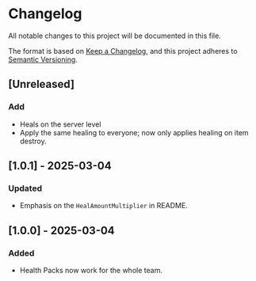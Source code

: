 # Changelog

All notable changes to this project will be documented in this file.

The format is based on [Keep a Changelog](https://keepachangelog.com/en/1.1.0/),
and this project adheres to [Semantic Versioning](https://semver.org/spec/v2.0.0.html).


## [Unreleased]

### Add

- Heals on the server level
- Apply the same healing to everyone; now only applies healing on item destroy.

## [1.0.1] - 2025-03-04

### Updated

- Emphasis on the `HealAmountMultiplier` in README.

## [1.0.0] - 2025-03-04

### Added

- Health Packs now work for the whole team.
